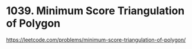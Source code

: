 # 1039. Minimum Score Triangulation of Polygon

https://leetcode.com/problems/minimum-score-triangulation-of-polygon/